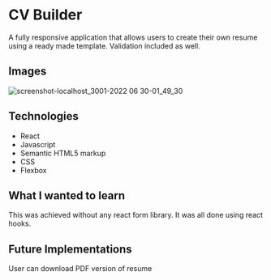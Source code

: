# CV Builder
A fully responsive application that allows users to create their own resume using a ready made template. Validation included as well.

## Images
![screenshot-localhost_3001-2022 06 30-01_49_30](https://user-images.githubusercontent.com/72288176/176639757-3b952b98-de42-4f40-a27c-43b704da210b.png)

## Technologies
* React
* Javascript
* Semantic HTML5 markup
* CSS
* Flexbox

## What I wanted to learn
This was achieved without any react form library. It was all done using react hooks.

## Future Implementations
User can download PDF version of resume

